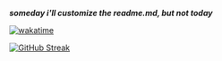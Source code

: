 ***someday i'll customize the readme.md, but not today***

[![wakatime](https://wakatime.com/badge/user/3dcea54a-9c6b-4ef6-8338-7df4f327a9d9.svg)](https://wakatime.com/@3dcea54a-9c6b-4ef6-8338-7df4f327a9d9)

[![GitHub Streak](https://streak-stats.demolab.com/?user=ImCtyz&theme=shadow-blue&card_width=415)](https://git.io/streak-stats)




